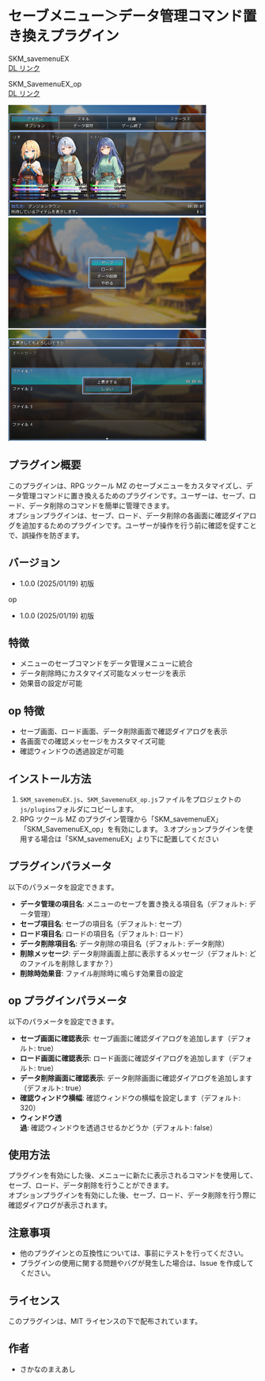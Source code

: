 # セーブメニュー＞データ管理コマンド置き換えプラグイン

SKM_savemenuEX<br>
[DL リンク](https://raw.githubusercontent.com/fishs075/MZ/refs/heads/main/SKM_SavemenuEX.js)

SKM_SavemenuEX_op<br>
[DL リンク](https://raw.githubusercontent.com/fishs075/MZ/refs/heads/main/SKM_SavemenuEX_op.js)

<img src="../images/SKM_SavemenuEX1.png" width="400"><img src="../images/SKM_SavemenuEX2.png" width="400">
<img src="../images/SKM_SavemenuEX3.png" width="400">

## プラグイン概要

このプラグインは、RPG ツクール MZ のセーブメニューをカスタマイズし、データ管理コマンドに置き換えるためのプラグインです。ユーザーは、セーブ、ロード、データ削除のコマンドを簡単に管理できます。<br>
オプションプラグインは、セーブ、ロード、データ削除の各画面に確認ダイアログを追加するためのプラグインです。ユーザーが操作を行う前に確認を促すことで、誤操作を防ぎます。

## バージョン

-   1.0.0 (2025/01/19) 初版

op

-   1.0.0 (2025/01/19) 初版

## 特徴

-   メニューのセーブコマンドをデータ管理メニューに統合
-   データ削除時にカスタマイズ可能なメッセージを表示
-   効果音の設定が可能

## op 特徴

-   セーブ画面、ロード画面、データ削除画面で確認ダイアログを表示
-   各画面での確認メッセージをカスタマイズ可能
-   確認ウィンドウの透過設定が可能

## インストール方法

1. `SKM_savemenuEX.js`、`SKM_SavemenuEX_op.js`ファイルをプロジェクトの`js/plugins`フォルダにコピーします。
2. RPG ツクール MZ のプラグイン管理から「SKM_savemenuEX」「SKM_SavemenuEX_op」を有効にします。 3.オプションプラグインを使用する場合は「SKM_savemenuEX」より下に配置してください

## プラグインパラメータ

以下のパラメータを設定できます。

-   **データ管理の項目名**: メニューのセーブを置き換える項目名（デフォルト: データ管理）
-   **セーブ項目名**: セーブの項目名（デフォルト: セーブ）
-   **ロード項目名**: ロードの項目名（デフォルト: ロード）
-   **データ削除項目名**: データ削除の項目名（デフォルト: データ削除）
-   **削除メッセージ**: データ削除画面上部に表示するメッセージ（デフォルト: どのファイルを削除しますか？）
-   **削除時効果音**: ファイル削除時に鳴らす効果音の設定

## op プラグインパラメータ

以下のパラメータを設定できます。

-   **セーブ画面に確認表示**: セーブ画面に確認ダイアログを追加します（デフォルト: true）
-   **ロード画面に確認表示**: ロード画面に確認ダイアログを追加します（デフォルト: true）
-   **データ削除画面に確認表示**: データ削除画面に確認ダイアログを追加します（デフォルト: true）
-   **確認ウィンドウ横幅**: 確認ウィンドウの横幅を設定します（デフォルト: 320）
-   **ウィンドウ透過**: 確認ウィンドウを透過させるかどうか（デフォルト: false）

## 使用方法

プラグインを有効にした後、メニューに新たに表示されるコマンドを使用して、セーブ、ロード、データ削除を行うことができます。<br>
オプションプラグインを有効にした後、セーブ、ロード、データ削除を行う際に確認ダイアログが表示されます。

## 注意事項

-   他のプラグインとの互換性については、事前にテストを行ってください。
-   プラグインの使用に関する問題やバグが発生した場合は、Issue を作成してください。

## ライセンス

このプラグインは、MIT ライセンスの下で配布されています。

## 作者

-   さかなのまえあし
